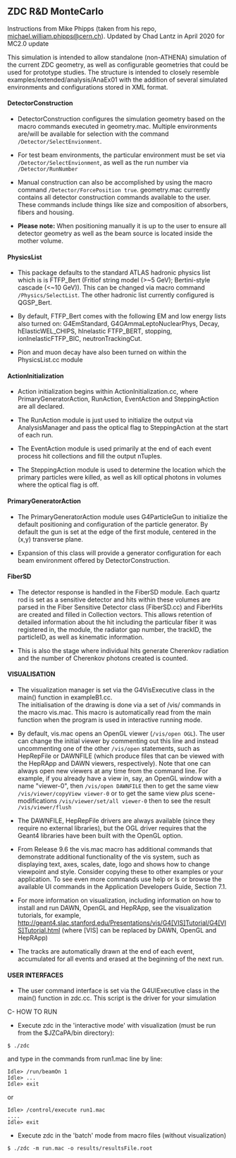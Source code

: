 ## ZDC R&D MonteCarlo

 Instructions from Mike Phipps (taken from his repo, michael.william.phipps@cern.ch). Updated by Chad Lantz in April 2020 for MC2.0 update

 This simulation is intended to allow standalone (non-ATHENA) simulation of the current ZDC geometry, as well as configurable geometries that could be used for prototype studies. The structure is intended to closely resemble examples/extended/analysis/AnaEx01 with the addition of several simulated environments and configurations stored in XML format.

 #### DetectorConstruction

   - DetectorConstruction configures the simulation geometry based on the macro commands executed in geometry.mac. Multiple environments are/will be available for selection with the command ```/Detector/SelectEnvionment```.

   - For test beam environments, the particular environment must be set via ```/Detector/SelectEnvionment```, as well as the run number via ```/Detector/RunNumber```

   - Manual construction can also be accomplished by using the macro command ```/Detector/ForcePosition true```. geometry.mac currently contains all detector construction commands available to the user. These commands include things like size and composition of absorbers, fibers and housing.

   - **Please note:** When positioning manually it is up to the user to ensure all detector geometry as well as the beam source is located inside the mother volume.


#### PhysicsList

   - This package defaults to the standard ATLAS hadronic physics list which is is FTFP_Bert (Fritiof string model (>\~5 GeV); Bertini-style cascade (<~10 GeV)). This can be changed via macro command ```/Physics/SelectList```. The other hadronic list currently configured is QGSP_Bert.

   - By default, FTFP_Bert comes with the following EM and low energy lists also turned on: G4EmStandard, G4GAmmaLeptoNuclearPhys, Decay, hElasticWEL_CHIPS, hInelastic FTFP_BERT, stopping, ionInelasticFTFP_BIC, neutronTrackingCut.

   - Pion and muon decay have also been turned on within the PhysicsList.cc module

#### ActionInitialization

   - Action initialization begins within ActionInitialization.cc, where PrimaryGeneratorAction, RunAction, EventAction and SteppingAction are all declared.

   - The RunAction module is just used to initialize the output via AnalysisManager and pass the optical flag to SteppingAction at the start of each run.

   - The EventAction module is used primarily at the end of each event process hit collections and fill the output nTuples.

   - The SteppingAction module is used to determine the location which the primary particles were killed, as well as kill optical photons in volumes where the optical flag is off.

#### PrimaryGeneratorAction

   - The PrimaryGeneratorAction module uses G4ParticleGun to initialize the default positioning and configuration of the particle generator. By default the gun is set at the edge of the first module, centered in the (x,y) transverse plane.

   - Expansion of this class will provide a generator configuration for each beam environment offered by DetectorConstruction.

#### FiberSD

   - The detector response is handled in the FiberSD module. Each quartz rod is set as a sensitive detector and hits within these volumes are parsed in the Fiber Sensitive Detector class (FiberSD.cc) and FiberHits are created and filled in Collection vectors. This allows retention of detailed information about the hit including the particular fiber it was registered in, the module, the radiator gap number, the trackID, the particleID, as well as kinematic information.

   - This is also the stage where individual hits generate Cherenkov radiation and the number of Cherenkov photons created is counted.

#### VISUALISATION

   - The visualization manager is set via the G4VisExecutive class
   in the main() function in exampleB1.cc.    
   The initialisation of the drawing is done via a set of /vis/ commands
   in the macro vis.mac. This macro is automatically read from
   the main function when the program is used in interactive running mode.

   - By default, vis.mac opens an OpenGL viewer (```/vis/open OGL```).
   The user can change the initial viewer by commenting out this line
   and instead uncommenting one of the other ```/vis/open``` statements, such as
   HepRepFile or DAWNFILE (which produce files that can be viewed with the
   HepRApp and DAWN viewers, respectively).  Note that one can always
   open new viewers at any time from the command line.  For example, if
   you already have a view in, say, an OpenGL window with a name
   "viewer-0", then
   ```/vis/open DAWNFILE```
   then to get the same view
    ```/vis/viewer/copyView viewer-0```
   or to get the same view *plus* scene-modifications
      ```/vis/viewer/set/all viewer-0```
   then to see the result
      ```/vis/viewer/flush```

   - The DAWNFILE, HepRepFile drivers are always available
   (since they require no external libraries), but the OGL driver requires
   that the Geant4 libraries have been built with the OpenGL option.

   - From Release 9.6 the vis.mac macro has additional commands
   that demonstrate additional functionality of the vis system, such as
   displaying text, axes, scales, date, logo and shows how to change
   viewpoint and style.  Consider copying these to other examples or
   your application.  To see even more commands use help or
   ls or browse the available UI commands in the Application
   Developers Guide, Section 7.1.

   - For more information on visualization, including information on how to
   install and run DAWN, OpenGL and HepRApp, see the visualization tutorials,
   for example,
   http://geant4.slac.stanford.edu/Presentations/vis/G4[VIS]Tutorial/G4[VIS]Tutorial.html
   (where [VIS] can be replaced by DAWN, OpenGL and HepRApp)

   - The tracks are automatically drawn at the end of each event, accumulated
   for all events and erased at the beginning of the next run.

#### USER INTERFACES

   - The user command interface is set via the G4UIExecutive class
   in the main() function in zdc.cc. This script is the driver for your simulation


 C- HOW TO RUN

  - Execute zdc in the 'interactive mode' with visualization (must be run from the $JZCaPA/bin directory):
  ```
  $ ./zdc
  ```
  and type in the commands from run1.mac line by line:  
  ```
  Idle> /run/beamOn 1
  Idle> ...
  Idle> exit
  ```
  or
  ```
  Idle> /control/execute run1.mac
  ....
  Idle> exit
  ```

  - Execute zdc in the 'batch' mode from macro files (without visualization)
  ```
  $ ./zdc -m run.mac -o results/resultsFile.root
  ```
